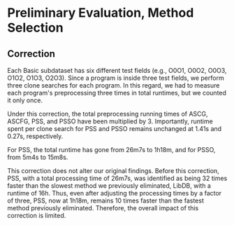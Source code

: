 # Preliminary Evaluation, Method Selection
## Correction
Each Basic subdataset has six different test fields (e.g., O0O1, O0O2, O0O3, O1O2, O1O3, O2O3).
Since a program is inside three test fields, we perform three clone searches for each program.
In this regard, we had to measure each program's preprocessing three times in total runtimes, but we counted it only once.

Under this correction, the total preprocessing running times of ASCG, ASCFG, PSS, and PSSO have been multiplied by 3. 
Importantly, runtime spent per clone search for PSS and PSSO remains unchanged at 1.41s and 0.27s, respectively. 

For PSS, the total runtime has gone from 26m7s to 1h18m, and for PSSO, from 5m4s to 15m8s. 

This correction does not alter our original findings. Before this correction, PSS, with a total processing time of 26m7s, was identified as being 32 times faster than the slowest method we previously eliminated, LibDB, with a runtime of 16h. Thus, even after adjusting the processing times by a factor of three, PSS, now at 1h18m, remains 10 times faster than the fastest method previously eliminated. Therefore, the overall impact of this correction is limited.
